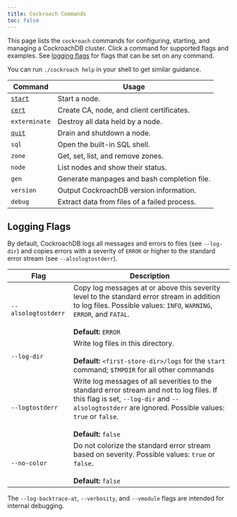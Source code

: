 ```yaml
---
title: Cockroach Commands
toc: false
---
```


This page lists the `cockroach` commands for configuring, starting, and managing a CockroachDB cluster. Click a command for supported flags and examples. See [logging flags](#logging-flags) for flags that can be set on any command. 

You can run `./cockroach help` in your shell to get similar guidance.

Command | Usage
--------|----
[`start`](start-a-node.html) | Start a node.
[`cert`](create-security-certificates.html) | Create CA, node, and client certificates.
`exterminate` | Destroy all data held by a node.
[`quit`](stop-a-node.html) | Drain and shutdown a node.
`sql` | Open the built-in SQL shell.
`zone` | Get, set, list, and remove zones.
`node` | List nodes and show their status.
`gen` | Generate manpages and bash completion file.
`version` | Output CockroachDB version information.
`debug` | Extract data from files of a failed process.

## Logging Flags

By default, CockroachDB logs all messages and errors to files (see `--log-dir`) and copies errors with a severity of `ERROR` or higher to the standard error stream (see `--alsologtostderr`). 

Flag | Description
-----|------------
`--alsologtostderr` | Copy log messages at or above this severity level to the standard error stream in addition to log files. Possible values: `INFO`, `WARNING`, `ERROR`, and `FATAL`. <br><br>**Default:** `ERROR`
`--log-dir` | Write log files in this directory. <br><br> **Default:** `<first-store-dir>/logs` for the `start` command; `$TMPDIR` for all other commands  
`--logtostderr` |  Write log messages of all severities to the standard error stream and not to log files. If this flag is set, `--log-dir` and `--alsologtostderr` are ignored. Possible values: `true` or `false`.<br><br>**Default:** `false`
`--no-color` | Do not colorize the standard error stream based on severity. Possible values: `true` or `false`. <br><br>**Default:** `false`   

The `--log-backtrace-at`, `--verbosity`, and `--vmodule` flags are intended for internal debugging. 
